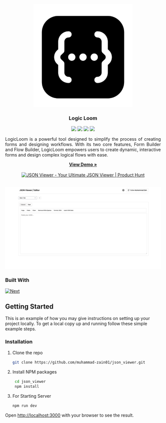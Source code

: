 <br />
<div align="center">
<img src="https://raw.githubusercontent.com/Muhammad-Zain01/json_viewer/main/preview1.png" style="background:white;width: 320px;" />
<h3 align="center">Logic Loom</h3>
<div>
    <a href="https://github.com/muhammad-zain01/json_viewer/graphs/contributors"><img src="https://img.shields.io/github/contributors/muhammad-zain01/json_viewer.svg?style=for-the-badge" /></a>
    <a href="https://github.com/muhammad-zain01/json_viewer/network/members"><img src="https://img.shields.io/github/forks/muhammad-zain01/json_viewer.svg?style=for-the-badge" /></a>
    <a href="https://github.com/muhammad-zain01/json_viewer/stargazers"><img src="https://img.shields.io/github/stars/muhammad-zain01/json_viewer.svg?style=for-the-badge" /></a>
    <a href="https://github.com/muhammad-zain01/json_viewer/issues"><img src="https://img.shields.io/github/issues/muhammad-zain01/json_viewer.svg?style=for-the-badge" /></a>
</div>

  <p align="center" style="text-align: justify;">
LogicLoom is a powerful tool designed to simplify the process of creating forms and designing workflows. With its two core features, Form Builder and Flow Builder, LogicLoom empowers users to create dynamic, interactive forms and design complex logical flows with ease.


  </p>
    <a href="https://json-viewer.muhammad-zain.com/"><strong>View Demo »</strong></a>
    <br />
<br />
    <a href="https://www.producthunt.com/posts/json-viewer-5?utm_source=badge-featured&utm_medium=badge&utm_souce=badge-json&#0045;viewer&#0045;5" target="_blank"><img src="https://api.producthunt.com/widgets/embed-image/v1/featured.svg?post_id=454302&theme=light" alt="JSON&#0032;Viewer - Your&#0032;Ultimate&#0032;JSON&#0032;Viewer | Product Hunt" style="width: 250px; height: 54px;" width="250" height="54" /></a>
        <br />
    <br />
</div>


[![Preview][product-screenshot]](https://json-viewer.muhammad-zain.com/)

### Built With

[![Next][Next.js]][Next-url]

## Getting Started

This is an example of how you may give instructions on setting up your project locally.
To get a local copy up and running follow these simple example steps.

### Installation

1. Clone the repo
   ```sh
   git clone https://github.com/muhammad-zain01/json_viewer.git
   ```
2. Install NPM packages
   ```sh
    cd json_viewer
    npm install
   ```
3. For Starting Server
   ```sh
   npm run dev
   ```

Open [http://localhost:3000](http://localhost:5173) with your browser to see the result.

[contributors-shield]: https://img.shields.io/github/contributors/muhammad-zain01/json_viewer.svg?style=for-the-badge
[contributors-url]: https://github.com/muhammad-zain01/json_viewer/graphs/contributors
[forks-shield]: https://img.shields.io/github/forks/muhammad-zain01/json_viewer.svg?style=for-the-badge
[forks-url]: https://github.com/muhammad-zain01/json_viewer/network/members
[stars-shield]: https://img.shields.io/github/stars/muhammad-zain01/json_viewer.svg?style=for-the-badge
[stars-url]: https://github.com/muhammad-zain01/json_viewer/stargazers
[issues-shield]: https://img.shields.io/github/issues/muhammad-zain01/json_viewer.svg?style=for-the-badge
[issues-url]: https://github.com/muhammad-zain01/json_viewer/issues
[license-shield]: https://img.shields.io/github/license/muhammad-zain01/json_viewer.svg?style=for-the-badge
[license-url]: https://github.com/muhammad-zain01/json_viewer/blob/master/LICENSE.txt
[linkedin-shield]: https://img.shields.io/badge/-LinkedIn-black.svg?style=for-the-badge&logo=linkedin&colorB=555
[linkedin-url]: https://linkedin.com/in/linkedin_username
[product-screenshot]: https://raw.githubusercontent.com/Muhammad-Zain01/json_viewer/main/preview.png
[product-screenshot2]: https://raw.githubusercontent.com/Muhammad-Zain01/json_viewer/main/preview2.png
[Next.js]: https://img.shields.io/badge/next.js-000000?style=for-the-badge&logo=nextdotjs&logoColor=white
[Express.js]: https://img.shields.io/badge/express.js-f1dd1c?style=for-the-badge
[Node.js]: https://img.shields.io/badge/Node.js-43853D?style=for-the-badge&logo=node.js&logoColor=white
[Next-url]: https://nextjs.org/
[React.js]: https://img.shields.io/badge/React-4A4A55?style=for-the-badge&logo=react&logoColor=white
[React-url]: https://reactjs.org/
[Vue.js]: https://img.shields.io/badge/Vue.js-35495E?style=for-the-badge&logo=vuedotjs&logoColor=4FC08D
[Vue-url]: https://vuejs.org/
[Angular.io]: https://img.shields.io/badge/Angular-DD0031?style=for-the-badge&logo=angular&logoColor=white
[Angular-url]: https://angular.io/
[Svelte.dev]: https://img.shields.io/badge/Svelte-4A4A55?style=for-the-badge&logo=svelte&logoColor=FF3E00
[Svelte-url]: https://svelte.dev/
[Laravel.com]: https://img.shields.io/badge/Laravel-FF2D20?style=for-the-badge&logo=laravel&logoColor=white
[Laravel-url]: https://laravel.com
[Bootstrap.com]: https://img.shields.io/badge/Bootstrap-563D7C?style=for-the-badge&logo=bootstrap&logoColor=white
[Bootstrap-url]: https://getbootstrap.com
[JQuery.com]: https://img.shields.io/badge/jQuery-0769AD?style=for-the-badge&logo=jquery&logoColor=white
[JQuery-url]: https://jquery.com
